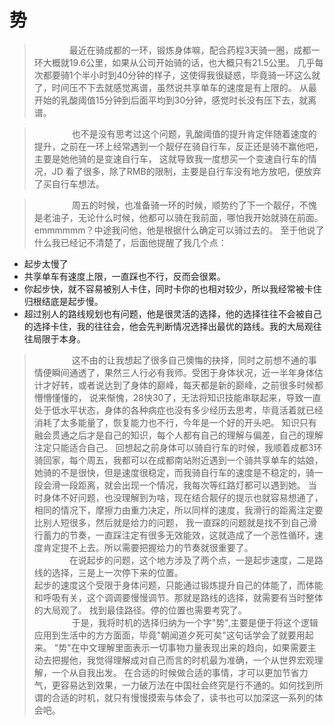 # 势
> &emsp;&emsp;&emsp;&emsp;最近在骑成都的一环，锻炼身体嘛，配合药程3天骑一圈，成都一环大概就19.6公里，如果从公司开始骑的话，也大概只有21.5公里。
> 几乎每次都要骑1个半小时到40分钟的样子，这使得我很疑惑，毕竟骑一环这么就了，时间压不下去就感觉离谱，虽然说共享单车的速度是有上限的。
> 从最开始的乳酸阈值15分钟到后面平均到30分钟，感觉时长没有压下去，就离谱。<br>

> &emsp;&emsp;&emsp;&emsp; 也不是没有思考过这个问题，乳酸阈值的提升肯定伴随着速度的提升，之前在一环上经常遇到一个靓仔在骑自行车，反正还是骑不赢他吧，主要是她他骑的是变速自行车，
> 这就导致我一度想买一个变速自行车的情况，JD 看了很多，除了RMB的限制，主要是自行车没有地方放吧，便放弃了买自行车想法。

> &emsp;&emsp;&emsp;&emsp; 周五的时候，也准备骑一环的时候，顺势约了下一个靓仔，不愧是老油子，无论什么时候，他都可以骑在我前面，哪怕我开始就骑在前面。emmmmmm？中途我问他，他是根据什么确定可以骑过去的。
> 至于他说了什么我已经记不清楚了，后面他提醒了我几个点：<br>
* 起步太慢了
* 共享单车有速度上限，一直踩也不行，反而会很累。
* 你起步快，就不容易被别人卡住，同时卡你的也相对较少，所以我经常被卡住归根结底是起步慢。
* 超过别人的路线规划也有问题，他是很灵活的选择，他的选择往往不会被自己的选择卡住，我的往往会，他会先判断情况选择出最优的路线。我的大局观往往局限于本身。
>  &emsp;&emsp;&emsp;&emsp; 这不由的让我想起了很多自己懊悔的抉择，同时之前想不通的事情便瞬间通透了，果然三人行必有我师。受困于身体状况，近一半年身体估计才好转，或者说达到了身体的巅峰，每天都是新的巅峰，之前很多时候都懵懵懂懂的，
> 说来惭愧，28快30了，无法将知识技能串联起来，导致一直处于低水平状态，身体的各种病症也没有多少经历去思考，毕竟活着就已经消耗了太多能量了，恢复能力也不行，今年是一个好的开头吧。
> 知识只有融会贯通之后才是自己的知识，每个人都有自己的理解与偏差，自己的理解注定只能适合自己。
>  回想起之前身体可以骑自行车的时候，我顺着成都3环骑回家，每个周五，我都可以在成都南站附近遇到一个骑共享单车的姑娘，她骑的不是很快，但是速度很稳定，而我骑自行车的速度是不稳定的，骑一段会滑一段距离，就会出现一个情况，我每次等红路灯都可以遇到她。
> 当时身体不好问题，也没理解到为啥，现在结合靓仔的提示也就容易想通了，相同的情况下，摩擦力由重力决定，所以同样的速度，我滑行的距离注定要比别人短很多，然后就是给力的问题，
> 我一直踩的问题就是找不到自己滑行蓄力的节奏，一直踩注定有很多无效能效，这就造成了一个恶性循环，速度肯定提不上去。所以需要把握给力的节奏就很重要了。<br>
> &emsp;&emsp;&emsp;&emsp;在说起步的问题，这个地方涉及了两个点，一是起步速度，二是路线的选择，三是上一次停下来的位置。<br>
> 起步的速度这个受限于身体问题，只能通过锻炼提升自己的体能了，而体能和呼吸有关，这个调调要慢慢调节。那就是路线的选择，就需要有当时整体的大局观了。
> 找到最佳路径。停的位置也需要考究了。<br>
> &emsp;&emsp;&emsp;&emsp; 于是，我将时机的选择归纳为一个字"势",主要是便于将这个逻辑应用到生活中的方方面面，毕竟"朝闻道夕死可矣"这句话学会了就要用起来。
> "势"在中文理解里面表示一切事物力量表现出来的趋向，如果需要主动去把握他，我觉得理解成对自己而言的时机最为准确，一个从世界宏观理解，一个从自我出发。
> 在合适的时候做合适的事情，才可以更加节省力气，更容易达到效果，一力破万法在中国社会终究是行不通的。如何找到所谓的合适的时机，就只有慢慢摸索与体会了，读书也可以加深这一系列的体会吧。
